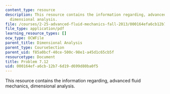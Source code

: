```yaml
---
content_type: resource
description: This resource contains the information regarding, advanced fluid mechanics,
  dimensional analysis.
file: /courses/2-25-advanced-fluid-mechanics-fall-2013/000164efa6cb12b76d19d699d80ba0f5_MIT2_25F13_Shapi7.12_Prob.pdf
file_type: application/pdf
learning_resource_types: []
ocw_type: OCWFile
parent_title: Dimensional Analysis
parent_type: CourseSection
parent_uid: f85a0bcf-40ce-500c-98e1-a45d1c65cb5f
resourcetype: Document
title: Problem 7.12
uid: 000164ef-a6cb-12b7-6d19-d699d80ba0f5
---
```

This resource contains the information regarding, advanced fluid mechanics, dimensional analysis.